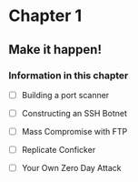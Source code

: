 
# Chapter 1

## Make it happen! 

### Information in this chapter

- [ ] Building a port scanner 
- [ ] Constructing an SSH Botnet
- [ ] Mass Compromise with FTP 
- [ ] Replicate Conficker
- [ ] Your Own Zero Day Attack

